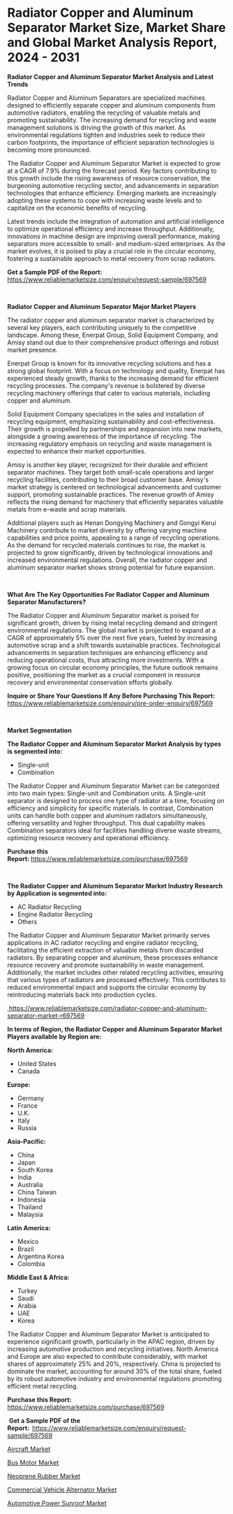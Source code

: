 <p><h1>Radiator Copper and Aluminum Separator Market Size, Market Share and Global Market Analysis Report, 2024 - 2031</h1></p><p><strong>Radiator Copper and Aluminum Separator Market Analysis and Latest Trends</strong></p>
<p><p>Radiator Copper and Aluminum Separators are specialized machines designed to efficiently separate copper and aluminum components from automotive radiators, enabling the recycling of valuable metals and promoting sustainability. The increasing demand for recycling and waste management solutions is driving the growth of this market. As environmental regulations tighten and industries seek to reduce their carbon footprints, the importance of efficient separation technologies is becoming more pronounced.</p><p>The Radiator Copper and Aluminum Separator Market is expected to grow at a CAGR of 7.9% during the forecast period. Key factors contributing to this growth include the rising awareness of resource conservation, the burgeoning automotive recycling sector, and advancements in separation technologies that enhance efficiency. Emerging markets are increasingly adopting these systems to cope with increasing waste levels and to capitalize on the economic benefits of recycling.</p><p>Latest trends include the integration of automation and artificial intelligence to optimize operational efficiency and increase throughput. Additionally, innovations in machine design are improving overall performance, making separators more accessible to small- and medium-sized enterprises. As the market evolves, it is poised to play a crucial role in the circular economy, fostering a sustainable approach to metal recovery from scrap radiators.</p></p>
<p><strong>Get a Sample PDF of the Report:&nbsp;</strong> <a href="https://www.reliablemarketsize.com/enquiry/request-sample/697569?utm_campaign=1105&utm_medium=2&utm_source=Github&utm_content=ia&utm_term=10122024&utm_id=radiator-copper-and-aluminum-separator">https://www.reliablemarketsize.com/enquiry/request-sample/697569</a></p>
<p>&nbsp;</p>
<p><strong>Radiator Copper and Aluminum Separator Major Market Players</strong></p>
<p><p>The radiator copper and aluminum separator market is characterized by several key players, each contributing uniquely to the competitive landscape. Among these, Enerpat Group, Solid Equipment Company, and Amisy stand out due to their comprehensive product offerings and robust market presence.</p><p>Enerpat Group is known for its innovative recycling solutions and has a strong global footprint. With a focus on technology and quality, Enerpat has experienced steady growth, thanks to the increasing demand for efficient recycling processes. The company's revenue is bolstered by diverse recycling machinery offerings that cater to various materials, including copper and aluminum.</p><p>Solid Equipment Company specializes in the sales and installation of recycling equipment, emphasizing sustainability and cost-effectiveness. Their growth is propelled by partnerships and expansion into new markets, alongside a growing awareness of the importance of recycling. The increasing regulatory emphasis on recycling and waste management is expected to enhance their market opportunities.</p><p>Amisy is another key player, recognized for their durable and efficient separator machines. They target both small-scale operations and larger recycling facilities, contributing to their broad customer base. Amisy's market strategy is centered on technological advancements and customer support, promoting sustainable practices. The revenue growth of Amisy reflects the rising demand for machinery that efficiently separates valuable metals from e-waste and scrap materials.</p><p>Additional players such as Henan Dongying Machinery and Gongyi Kerui Machinery contribute to market diversity by offering varying machine capabilities and price points, appealing to a range of recycling operations. As the demand for recycled materials continues to rise, the market is projected to grow significantly, driven by technological innovations and increased environmental regulations. Overall, the radiator copper and aluminum separator market shows strong potential for future expansion.</p></p>
<p>&nbsp;</p>
<p><strong>What Are The Key Opportunities For Radiator Copper and Aluminum Separator Manufacturers?</strong></p>
<p><p>The Radiator Copper and Aluminum Separator market is poised for significant growth, driven by rising metal recycling demand and stringent environmental regulations. The global market is projected to expand at a CAGR of approximately 5% over the next five years, fueled by increasing automotive scrap and a shift towards sustainable practices. Technological advancements in separation techniques are enhancing efficiency and reducing operational costs, thus attracting more investments. With a growing focus on circular economy principles, the future outlook remains positive, positioning the market as a crucial component in resource recovery and environmental conservation efforts globally.</p></p>
<p><strong>Inquire or Share Your Questions If Any Before Purchasing This Report:</strong> <a href="https://www.reliablemarketsize.com/enquiry/pre-order-enquiry/697569?utm_campaign=1105&utm_medium=2&utm_source=Github&utm_content=ia&utm_term=10122024&utm_id=radiator-copper-and-aluminum-separator">https://www.reliablemarketsize.com/enquiry/pre-order-enquiry/697569</a></p>
<p>&nbsp;</p>
<p><strong>Market Segmentation</strong></p>
<p><strong>The Radiator Copper and Aluminum Separator Market Analysis by types is segmented into:</strong></p>
<p><ul><li>Single-unit</li><li>Combination</li></ul></p>
<p><p>The Radiator Copper and Aluminum Separator Market can be categorized into two main types: Single-unit and Combination units. A Single-unit separator is designed to process one type of radiator at a time, focusing on efficiency and simplicity for specific materials. In contrast, Combination units can handle both copper and aluminum radiators simultaneously, offering versatility and higher throughput. This dual capability makes Combination separators ideal for facilities handling diverse waste streams, optimizing resource recovery and operational efficiency.</p></p>
<p><strong>Purchase this Report:&nbsp;</strong><a href="https://www.reliablemarketsize.com/purchase/697569?utm_campaign=1105&utm_medium=2&utm_source=Github&utm_content=ia&utm_term=10122024&utm_id=radiator-copper-and-aluminum-separator">https://www.reliablemarketsize.com/purchase/697569</a></p>
<p>&nbsp;</p>
<p><strong>The Radiator Copper and Aluminum Separator Market Industry Research by Application is segmented into:</strong></p>
<p><ul><li>AC Radiator Recycling</li><li>Engine Radiator Recycling</li><li>Others</li></ul></p>
<p><p>The Radiator Copper and Aluminum Separator Market primarily serves applications in AC radiator recycling and engine radiator recycling, facilitating the efficient extraction of valuable metals from discarded radiators. By separating copper and aluminum, these processes enhance resource recovery and promote sustainability in waste management. Additionally, the market includes other related recycling activities, ensuring that various types of radiators are processed effectively. This contributes to reduced environmental impact and supports the circular economy by reintroducing materials back into production cycles.</p></p>
<p><a href="https://www.reliablemarketsize.com/radiator-copper-and-aluminum-separator-market-r697569?utm_campaign=1105&utm_medium=2&utm_source=Github&utm_content=ia&utm_term=10122024&utm_id=radiator-copper-and-aluminum-separator">&nbsp;https://www.reliablemarketsize.com/radiator-copper-and-aluminum-separator-market-r697569</a></p>
<p><strong>In terms of Region, the Radiator Copper and Aluminum Separator Market Players available by Region are:</strong></p>
<p>
    <p> <strong> North America: </strong>
        <ul>
            <li>United States</li>
            <li>Canada</li>
        </ul>
        </p> 
    <p> <strong> Europe: </strong>
        <ul>
            <li>Germany</li>
            <li>France</li>
            <li>U.K.</li>
            <li>Italy</li>
            <li>Russia</li>
        </ul>
        </p> 
    <p> <strong> Asia-Pacific: </strong>
        <ul>
            <li>China</li>
            <li>Japan</li>
            <li>South Korea</li>
            <li>India</li>
            <li>Australia</li>
            <li>China Taiwan</li>
            <li>Indonesia</li>
            <li>Thailand</li>
            <li>Malaysia</li>
        </ul>
        </p> 
    <p> <strong> Latin America: </strong>
        <ul>
            <li>Mexico</li>
            <li>Brazil</li>
            <li>Argentina Korea</li>
            <li>Colombia</li>
        </ul>
        </p> 
    <p> <strong> Middle East & Africa: </strong>
        <ul>
            <li>Turkey</li>
            <li>Saudi</li>
            <li>Arabia</li>
            <li>UAE</li>
            <li>Korea</li>
        </ul>
    </p>
    </p>
<p><p>The Radiator Copper and Aluminum Separator Market is anticipated to experience significant growth, particularly in the APAC region, driven by increasing automotive production and recycling initiatives. North America and Europe are also expected to contribute considerably, with market shares of approximately 25% and 20%, respectively. China is projected to dominate the market, accounting for around 30% of the total share, fueled by its robust automotive industry and environmental regulations promoting efficient metal recycling.</p></p>
<p><strong>Purchase this Report: </strong><a href="https://www.reliablemarketsize.com/purchase/697569?utm_campaign=1105&utm_medium=2&utm_source=Github&utm_content=ia&utm_term=10122024&utm_id=radiator-copper-and-aluminum-separator">https://www.reliablemarketsize.com/purchase/697569</a></p>
<p>&nbsp;<strong>Get a Sample PDF of the Report:&nbsp;&nbsp;</strong><a href="https://www.reliablemarketsize.com/enquiry/request-sample/697569?utm_campaign=1105&utm_medium=2&utm_source=Github&utm_content=ia&utm_term=10122024&utm_id=radiator-copper-and-aluminum-separator">https://www.reliablemarketsize.com/enquiry/request-sample/697569</a></p>
<p><strong></strong></p>
<p><p><a href="https://www.linkedin.com/pulse/aircraft-market-projections-2024-2031-growing-51-cagr-zr2se?utm_campaign=1105&utm_medium=2&utm_source=Github&utm_content=ia&utm_term=10122024&utm_id=radiator-copper-and-aluminum-separator">Aircraft Market</a></p><p><a href="https://www.linkedin.com/pulse/strong-growth-anticipated-global-bus-motor-market-88-cagr-disruptions-5kfmc?utm_campaign=1105&utm_medium=2&utm_source=Github&utm_content=ia&utm_term=10122024&utm_id=radiator-copper-and-aluminum-separator">Bus Motor Market</a></p><p><a href="https://www.linkedin.com/pulse/marketsize2024-2031withca-adaptive-researcher-uhyte?utm_campaign=1105&utm_medium=2&utm_source=Github&utm_content=ia&utm_term=10122024&utm_id=radiator-copper-and-aluminum-separator">Neoprene Rubber Market</a></p><p><a href="https://www.linkedin.com/pulse/global-analysis-commercial-vehicle-alternator-market-size-6hqte?utm_campaign=1105&utm_medium=2&utm_source=Github&utm_content=ia&utm_term=10122024&utm_id=radiator-copper-and-aluminum-separator">Commercial Vehicle Alternator Market</a></p><p><a href="https://www.linkedin.com/pulse/automotive-power-sunroof-market-analysis-latest-marketing-trends-3kjic?utm_campaign=1105&utm_medium=2&utm_source=Github&utm_content=ia&utm_term=10122024&utm_id=radiator-copper-and-aluminum-separator">Automotive Power Sunroof Market</a></p></p>